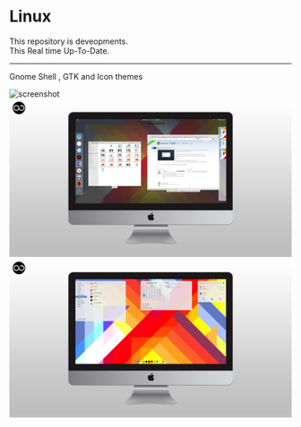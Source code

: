Linux
=====

This repository is deveopments.   
This Real time Up-To-Date.

--------------------

Gnome Shell , GTK and Icon themes    


![screenshot](xenlism_cover1.png)
![screenshot](xenlism_cover2.jpg)
![screenshot](xenlism_cover4.jpg)
